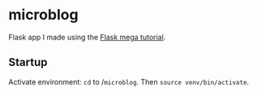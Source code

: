 # microblog
Flask app I made using the [Flask mega tutorial](https://blog.miguelgrinberg.com/post/the-flask-mega-tutorial-part-i-hello-world).

## Startup
Activate environment: `cd` to /`microblog`. Then `source venv/bin/activate`.
